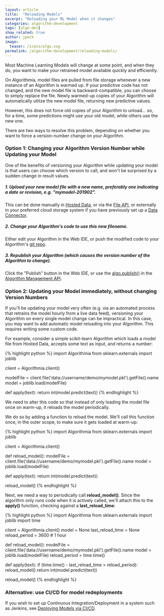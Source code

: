 ```yaml
---
layout: article
title:  "Reloading Models"
excerpt: "Reloading your ML Model when it changes"
categories: algorithm-development
tags: [algo-dev]
show_related: true
author: jpeck
image:
  teaser: /icons/algo.svg
permalink: /algorithm-development/reloading-models/
---
```


Most Machine Learning Models will change at some point, and when they do, you want to make your retrained model available quickly and efficiently.

On Algorithmia, model files are pulled from file storage whenever a new instance of an Algorithm is warmed up. If your predictive code has not changed, and the new model file is backward-compatible, you can choose to simply replace the file. Newly warmed-up copies of your Algorithm will automatically utilize the new model file, returning new predictive values.

However, this does not force old copies of your Algorithm to unload... so, for a time, some predictions might use your old model, while others use the new one.

There are two ways to resolve this problem, depending on whether you want to force a version-number change on your Algorithm.

### Option 1: Changing your Algorithm Version Number while Updating your Model

One of the benefits of versioning your Algorithm while updating your model is that users can choose which version to call, and won't be surprised by a sudden change in result values.

##### 1. Upload your new model file with a new name, preferably one indicating a date or revision, e.g. "mymodel-201902".

This can be done manually in [Hosted Data]({{site.url}}/data), or via the [File API](https://docs.algorithmia.com/#upload-a-file), or externally in your preferred cloud storage system if you have previously set up a [Data Connector]({{site.url}}{{site.baseurl}}/data/hosted).

##### 2. Change your Algorithm's code to use this new filename.

Either edit your Algorithm in the Web IDE, or push the modified code to your Algorithm's [git repo]({{site.url}}{{site.baseurl}}/algorithm-development/source-code-management).

##### 3. Republish your Algorithm (which causes the version number of the Algorithm to change).

Click the "Publish" button in the Web IDE, or use the [algo.publish()](https://docs.algorithmia.com/?python#publish-an-algorithm) in the [Algorithm Management API]({{site.url}}{{site.baseurl}}/algorithm-development/algorithm-management-api).  


### Option 2: Updating your Model immediately, without changing Version Numbers

If you'll be updating your model very often (e.g. via an automated process that retrains the model hourly from a live data feed), versioning your Algorithm on every single model change can be impractical. In this case, you may want to add automatic model reloading into your Algorithm. This requires writing some custom code.

For example, consider a simple scikit-learn Algorithm which loads a model file from Hosted Data, accepts some text as input, and returns a number:

{% highlight python %}
import Algorithmia
from sklearn.externals import joblib

client = Algorithmia.client()

modelFile = client.file('data://username/demo/mymodel.pkl').getFile().name
model = joblib.load(modelFile)

def apply(text):
    return int(model.predict(text))
{% endhighlight %}
  
We need to alter this code so that instead of only loading the model file once on warm-up, it reloads the model periodically.

We do so by adding a function to reload the model. We'll call this function once, in the outer scope, to make sure it gets loaded at warm-up:

{% highlight python %}
import Algorithmia
from sklearn.externals import joblib

client = Algorithmia.client()

def reload_model():
    modelFile = client.file('data://username/demo/mymodel.pkl').getFile().name
    model = joblib.load(modelFile)

def apply(text):
    return int(model.predict(text))
    
reload_model()
{% endhighlight %}

Next, we need a way to periodically call **reload_model()**. Since the algorithm only runs code when it is actively called, we'll attach this to the **apply()** function, checking against a **last_reload_time**:

{% highlight python %}
import Algorithmia
from sklearn.externals import joblib
import time

client = Algorithmia.client()
model = None
last_reload_time = None
reload_period = 3600 # 1 hour

def reload_model():
    modelFile = client.file('data://username/demo/mymodel.pkl').getFile().name
    model = joblib.load(modelFile)
    reload_period = time.time()

def apply(text):
    if (time.time() - last_reload_time > reload_period):
        reload_model()
    return int(model.predict(text))
    
reload_model()
{% endhighlight %}


### Alternative: use CI/CD for model redeployments

If you wish to set up Continuous Integration/Deployment in a system such as Jenkins, see [Deploying Models via CI/CD]({{site.url}}{{site.baseurl}}/algorithm-development/ci-cd).
